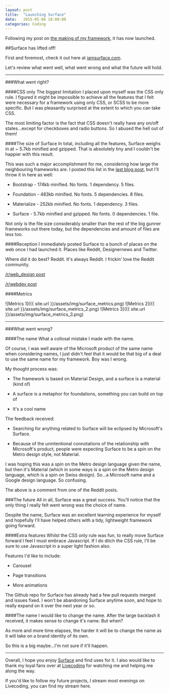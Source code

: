 ```yaml
---
layout: post
title:  "Launching Surface"
date:   2015-05-06 18:00:00
categories: Coding
---
```

Following my post on [the making of my framework](http://benmildren.com/coding/2015/05/02/The-Making-Of-Surface.html), it has now launched.

##Surface has lifted off!

First and foremost, check it out here at [iamsurface.com](http://iamsurface.com/).

Let's review what went well, what went wrong and what the future will hold.

---

###What went right?

####CSS only
The biggest limitation I placed upon myself was the CSS only rule. I figured it might be impossible to achieve all the features that I felt were necessary for a framework using only CSS, or SCSS to be more specific. But I was pleasantly surprised at the extent to which you can take CSS.

The most limiting factor is the fact that CSS doesn't really have any on/off states...except for checkboxes and radio buttons. So I abused the hell out of them!

####The size of Surface
In total, including all the features, Surface weighs in at ~ 5.7kb minified and gzipped. That is absolutely tiny and I couldn't be happier with this result. 

This was such a major accomplishment for me, considering how large the neighbouring frameworks are. I posted this list in the [last blog post](http://benmildren.com/coding/2015/05/02/The-Making-Of-Surface.html), but I'll throw it in here as well:

 - Bootstrap - 174kb minified. No fonts. 1 dependency. 5 files.

 - Foundation - 483kb minified. No fonts. 5 dependencies. 8 files.

 - Materialize - 252kb minified. No fonts. 1 dependency. 3 files.

 - Surface - 5.7kb minified and gzipped. No fonts. 0 dependencies. 1 file.
 
Not only is the file size considerably smaller than the rest of the big gunner frameworks out there today, but the dependencies and amount of files are less too.

####Reception
I immediately posted Surface to a bunch of places on the web once I had launched it. Places like Reddit, Designernews and Twitter.

Where did it do best? Reddit. It's always Reddit. I frickin' love the Reddit community.

[/r/web_design post](http://www.reddit.com/r/web_design/comments/34r3ly/introducing_surface/)

[/r/webdev post](http://www.reddit.com/r/webdev/comments/34r3n6/introducing_surface/)

####Metrics

![Metrics 1]({{ site.url }}/assets/img/surface_metrics.png)
![Metrics 2]({{ site.url }}/assets/img/surface_metrics_2.png)
![Metrics 3]({{ site.url }}/assets/img/surface_metrics_3.png)

---

###What went wrong?

####The name
What a collosal mistake I made with the name.

Of course, I was well aware of the Microsoft product of the same name when considering names, I just didn't feel that it would be that big of a deal to use the same name for my framework. Boy was I wrong.

My thought process was: 

- The framework is based on Material Design, and a surface is a material (kind of)

- A surface is a metaphor for foundations, something you can build on top of

- It's a cool name


The feedback received:

 - Searching for anything related to Surface will be eclipsed by Microsoft's Surface.
 
 - Because of the unintentional connotations of the relationship with Microsoft's product, people were expecting Surface to be a spin on the Metro design style, not Material.
 
I was hoping this was a spin on the Metro design language given the name, but then it's Material (which in some ways is a spin on the Metro design language, which is a spin on Swiss design). So...a Microsoft name and a Google design language. So confusing.

The above is a comment from one of the Reddit posts.

###The future
All in all, Surface was a great success. You'll notice that the only thing I really felt went wrong was the choice of name.

Despite the name, Surface was an excellent learning experience for myself and hopefully I'll have helped others with a tidy, lightweight framework going forward.

####Extra features
Whilst the CSS only rule was fun, to really move Surface forward I feel I must embrace Javascript. If I do ditch the CSS rule, I'll be sure to use Javascript in a super light fashion also.

Features I'd like to include:

 - Carousel
 
 - Page transitions

 - More animations

The Github repo for Surface has already had a few pull requests merged and issues fixed. I won't be abandoning Surface anytime soon, and hope to really expand on it over the next year or so.

####The name
I would like to change the name. After the large backlash it received, it makes sense to change it's name. But when?

As more and more time elapses, the harder it will be to change the name as it will take on a brand identity of its own.

So this is a big maybe...I'm not sure if it'll happen.

---

Overall, I hope you enjoy [Surface](http://www.iamsurface.com) and find uses for it. I also would like to thank my loyal fans over at [Livecoding](http://livecoding.tv) for watching me and helping me along the way.

If you'd like to follow my future projects, I stream most evenings on Livecoding, you can find my stream here.